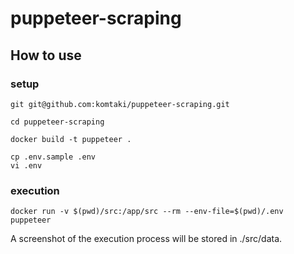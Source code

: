 # puppeteer-scraping

## How to use

### setup

```
git git@github.com:komtaki/puppeteer-scraping.git

cd puppeteer-scraping

docker build -t puppeteer .

cp .env.sample .env
vi .env
```

### execution

```
docker run -v $(pwd)/src:/app/src --rm --env-file=$(pwd)/.env puppeteer
```

A screenshot of the execution process will be stored in ./src/data.

